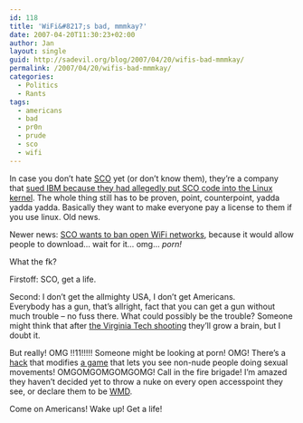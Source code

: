 ```yaml
---
id: 118
title: 'WiFi&#8217;s bad, mmmkay?'
date: 2007-04-20T11:30:23+02:00
author: Jan
layout: single
guid: http://sadevil.org/blog/2007/04/20/wifis-bad-mmmkay/
permalink: /2007/04/20/wifis-bad-mmmkay/
categories:
  - Politics
  - Rants
tags:
  - americans
  - bad
  - pr0n
  - prude
  - sco
  - wifi
---
```

In case you don&#8217;t hate <a TARGET="_blank" HREF="http://www.sco.com/">SCO</a> yet (or don&#8217;t know them), they&#8217;re a company that <a TARGET="_blank" HREF="http://en.wikipedia.org/wiki/SCO_v._IBM_Linux_lawsuit">sued IBM because they had allegedly put SCO code into the Linux kernel</a>. The whole thing still has to be proven, point, counterpoint, yadda yadda yadda. Basically they want to make everyone pay a license to them if you use linux. Old news.

Newer news: <a TARGET="_blank" HREF="http://www.computerworld.com/blogs/node/5400">SCO wants to ban open WiFi networks</a>, because it would allow people to download&#8230; wait for it&#8230; omg&#8230; _porn!_

What the f<beep>k?

Firstoff: SCO, get a life.

Second: I don&#8217;t get the allmighty USA, I don&#8217;t get Americans.  
Everybody has a gun, that&#8217;s allright, fact that you can get a gun without much trouble &#8211; no fuss there. What could possibly be the trouble? Someone might think that after <a HREF="http://en.wikipedia.org/wiki/Virginia_Tech_massacre" TARGET="_blank">the Virginia Tech shooting</a> they&#8217;ll grow a brain, but I doubt it.

But really! OMG !!11!!!!! Someone might be looking at porn! OMG! There&#8217;s a <a TARGET="_blank" HREF="http://en.wikipedia.org/wiki/Hot_Coffee_mod">hack</a> that modifies <a TARGET="_blank" HREF="http://www.rockstargames.com/sanandreas/">a game</a> that lets you see non-nude people doing sexual movements! OMGOMGOMGOMGOMG! Call in the fire brigade! I&#8217;m amazed they haven&#8217;t decided yet to throw a nuke on every open accesspoint they see, or declare them to be <a HREF="http://en.wikipedia.org/wiki/Weapons_of_mass_destruction">WMD</a>.

Come on Americans! Wake up! Get a life!